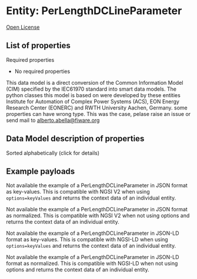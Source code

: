 Entity: PerLengthDCLineParameter  
================================  
[Open License](https://github.com/smart-data-models//dataModel.EnergyCIM/blob/master/PerLengthDCLineParameter/LICENSE.md)  

## List of properties  

Required properties  
- No required properties    
This data model is a direct conversion of the Common Information Model (CIM) specified by the IEC61970 standard into smart data models. The python classes this model is based on were developed by these entities Institute for Automation of Complex Power Systems (ACS), EON Energy Research Center (EONERC) and RWTH University Aachen, Germany. some properties can have wrong type. This was the case, pelase raise an issue or send mail to alberto.abella@fiware.org  
## Data Model description of properties  
Sorted alphabetically (click for details)  
## Example payloads    
Not available the example of a PerLengthDCLineParameter in JSON format as key-values. This is compatible with NGSI V2 when  using `options=keyValues` and returns the context data of an individual entity.  
Not available the example of a PerLengthDCLineParameter in JSON format as normalized. This is compatible with NGSI V2 when not using options and returns the context data of an individual entity.  
Not available the example of a PerLengthDCLineParameter in JSON-LD format as key-values. This is compatible with NGSI-LD when  using `options=keyValues` and returns the context data of an individual entity.  
Not available the example of a PerLengthDCLineParameter in JSON-LD format as normalized. This is compatible with NGSI-LD when not using options and returns the context data of an individual entity.  
